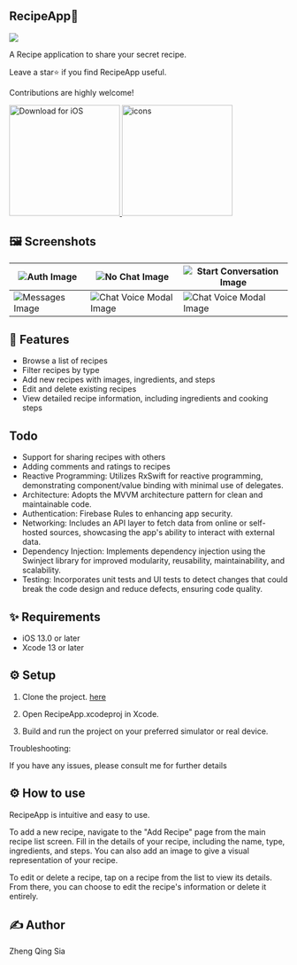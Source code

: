 
## RecipeApp🍳
<p float="">
  <img src= "https://github.com/yoyomeme/RecipeApp/assets/48572928/5cd3a7cc-585d-4a81-bff2-05bd72941080" />
</p>


A Recipe application to share your secret recipe.

Leave a star⭐️ if you find RecipeApp useful.

Contributions are highly welcome!

<a href="https://drive.google.com/file/d/yourGoogleDriveFileID/view?usp=sharing">
  <img src="https://static-00.iconduck.com/assets.00/app-ios-icon-2048x607-djvn0n0l.png" width="200" alt="Download for iOS">
</a>
<a href="https://drive.google.com/file/d/yourGoogleDriveFileID/view?usp=sharing">
  <img src="https://github.com/yoyomeme/RecipeApp/assets/48572928/ca6f2e03-db7a-416e-89ac-0f3efb7d3d9e" width="200" alt="icons">
</a>

## 🖼 Screenshots

| ![Auth Image](https://github.com/yoyomeme/RecipeApp/assets/48572928/aaa02090-6a0a-490d-b3d4-38ded54d0aed) | ![No Chat Image](https://github.com/yoyomeme/RecipeApp/assets/48572928/8026ba30-dc33-4a94-86f8-686c55d270da) | ![Start Conversation Image](https://github.com/yoyomeme/RecipeApp/assets/48572928/755af382-1060-4ef6-9f17-79481d2c3bcd) |
|---|---|---|
| ![Messages Image](https://github.com/yoyomeme/RecipeApp/assets/48572928/d6602f87-3ed0-495d-9272-72f39b759393) |![Chat Voice Modal Image](https://github.com/yoyomeme/RecipeApp/assets/48572928/f4ca2321-abdd-40bd-be6f-57cb604d6877) | ![Chat Voice Modal Image](https://github.com/yoyomeme/RecipeApp/assets/48572928/d6602f87-3ed0-495d-9272-72f39b759393) | ![Chat Image]() |


## 💫 Features
* Browse a list of recipes
* Filter recipes by type
* Add new recipes with images, ingredients, and steps
* Edit and delete existing recipes
* View detailed recipe information, including ingredients and cooking steps
  
## Todo
* Support for sharing recipes with others
* Adding comments and ratings to recipes
* Reactive Programming: Utilizes RxSwift for reactive programming, demonstrating component/value binding with minimal use of delegates.
* Architecture: Adopts the MVVM architecture pattern for clean and maintainable code.
* Authentication: Firebase Rules to enhancing app security.
* Networking: Includes an API layer to fetch data from online or self-hosted sources, showcasing the app's ability to interact with external data.
* Dependency Injection: Implements dependency injection using the Swinject library for improved modularity, reusability, maintainability, and scalability.
* Testing: Incorporates unit tests and UI tests to detect changes that could break the code design and reduce defects, ensuring code quality.

## ✨ Requirements
* iOS 13.0 or later
* Xcode 13 or later

## ⚙️ Setup
1. Clone the project. [here](https://github.com/yoyomeme/RecipeApp.git)

2. Open RecipeApp.xcodeproj in Xcode.
 
3. Build and run the project on your preferred simulator or real device.
  
Troubleshooting:

If you have any issues, please consult me for further details

## ⚙️ How to use
RecipeApp is intuitive and easy to use.

To add a new recipe, navigate to the "Add Recipe" page from the main recipe list screen. Fill in the details of your recipe, including the name, type, ingredients, and steps. You can also add an image to give a visual representation of your recipe.

To edit or delete a recipe, tap on a recipe from the list to view its details. From there, you can choose to edit the recipe's information or delete it entirely.

## ✍️ Author
Zheng Qing Sia
